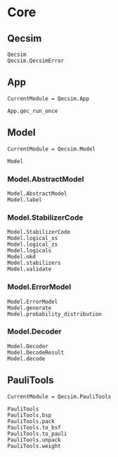 # Core

## Qecsim
```@docs
Qecsim
Qecsim.QecsimError
```

## App
```@meta
CurrentModule = Qecsim.App
```
```@docs
App.qec_run_once
```

## Model
```@meta
CurrentModule = Qecsim.Model
```
```@docs
Model
```
### Model.AbstractModel
```@docs
Model.AbstractModel
Model.label
```
### Model.StabilizerCode
```@docs
Model.StabilizerCode
Model.logical_xs
Model.logical_zs
Model.logicals
Model.nkd
Model.stabilizers
Model.validate
```
### Model.ErrorModel
```@docs
Model.ErrorModel
Model.generate
Model.probability_distribution
```
### Model.Decoder
```@docs
Model.Decoder
Model.DecodeResult
Model.decode
```

## PauliTools
```@meta
CurrentModule = Qecsim.PauliTools
```
```@docs
PauliTools
PauliTools.bsp
PauliTools.pack
PauliTools.to_bsf
PauliTools.to_pauli
PauliTools.unpack
PauliTools.weight
```
